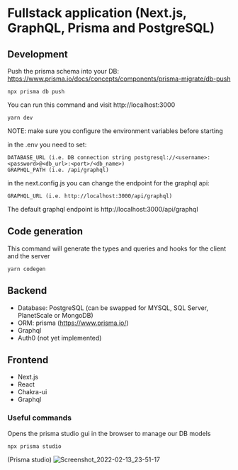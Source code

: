 # Fullstack application (Next.js, GraphQL, Prisma and PostgreSQL)
## Development

Push the prisma schema into your DB:
https://www.prisma.io/docs/concepts/components/prisma-migrate/db-push
```shell
npx prisma db push
```

You can run this command and visit http://localhost:3000
```shell
yarn dev
```
NOTE: make sure you configure the environment variables before starting

in the .env you need to set:
```env
DATABASE_URL (i.e. DB connection string postgresql://<username>:<password>@<db_url>:<port>/<db_name>)
GRAPHQL_PATH (i.e. /api/graphql)
```
in the next.config.js you can change the endpoint for the graphql api:
```shell
GRAPHQL_URL (i.e. http://localhost:3000/api/graphql)
```

The default graphql endpoint is http://localhost:3000/api/graphql

## Code generation
This command will generate the types and queries and hooks for the client and the server
```shell
yarn codegen
```

## Backend
- Database: PostgreSQL (can be swapped for MYSQL, SQL Server, PlanetScale or MongoDB) 
- ORM: prisma (https://www.prisma.io/)
- Graphql
- Auth0 (not yet implemented)

## Frontend
- Next.js
- React
- Chakra-ui
- Graphql

### Useful commands
Opens the prisma studio gui in the browser to manage our DB models
```shell
npx prisma studio
```
(Prisma studio)
![Screenshot_2022-02-13_23-51-17](https://user-images.githubusercontent.com/66938119/153778831-7f75546b-2609-40df-9373-fb079c8bc84a.png)
